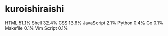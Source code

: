 # kuroishiraishi
HTML              51.1%
Shell             32.4%
CSS               13.6%
JavaScript        2.1%
Python            0.4%
Go                0.1%
Makefile          0.1%
Vim Script        0.1%
